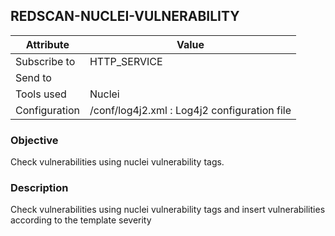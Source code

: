 ## REDSCAN-NUCLEI-VULNERABILITY

| Attribute     | Value                                        |
| ------------- | -------------------------------------------- |
| Subscribe to  | HTTP_SERVICE                                 |
| Send to       |                                              |
| Tools used    | Nuclei                                       |
| Configuration | /conf/log4j2.xml : Log4j2 configuration file |

### Objective

Check vulnerabilities using nuclei vulnerability tags.

### Description

Check vulnerabilities using nuclei vulnerability tags and insert vulnerabilities according to the template severity
